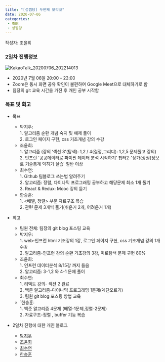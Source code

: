 ```yaml
---
title: "[성찜당] 두번째 모각코"
date: 2020-07-06
categories: 
 - MGK
 - 성찜당
--- 
```


작성자: 조윤희

### 2일차 진행정보  
![KakaoTalk_20200706_202214013](https://user-images.githubusercontent.com/26339800/86588609-fc90cf80-bfc6-11ea-839e-0d5aa4fb4c59.png)

+ 2020년 7월 06일 20:00 - 23:00  
+ Zoom은 동시 화면 공유 확인이 불편하여 Google Meet으로 대체하기로 함
+ 팀장의 git 교육 시간을 가진 후 개인 공부 시작함


### 목표 및 회고  
+ 목표  
  - 박지우:   
        1. 알고리즘 순환 개념 숙지 및 예제 풀이    
        2. 로그인 페이지 구현, css 기초개념 강의 수강  
  - 조윤희:   
        1. 알고리즘 (강의 ‘섹션 3'(탐색): 1,2 / 4(결정,그리디): 1,2,5 문제풀고 강의)      
        2. 인프런 '공공데이터로 파이썬 데이터 분석 시작하기' 챕터2-'상가(상권)정보로 기술통계 익히기 실습' 절반 이상    
  - 최수연:   
        1. Github 팀블로그 쓰는법 알려주기    
        2. 알고리즘: 정렬, 다이나믹 프로그래밍 공부하고 해당문제 최소 1개 풀기      
        3. React & Redux: Mooc 강의 듣기      
  - 한승훈:   
        1. <배열, 정렬> 부분 자료구조 복습     
        2. 관련 문제 3개씩 풀기(쉬운거 2개, 어려운거 1개)  
  
+ 회고  
  - 팀원 전체: 팀장의 git blog 포스팅 교육  
  - 박지우:   
        1. web-인프런 html 기초강의 1강, 로그인 페이지 구현, css 기초개념 강의 1개 수강  
         2. 알고리즘-인프런 강의 순환 기초강의 3강, 미로탐색 문제 구현 80%      
  - 조윤희:   
        1. 인프런 데이터분석 8/15강 까지 들음     
        2. 알고리즘: 3-1,2 와 4-1 문제 풀이     
  - 최수연:   
        1. 리액트 강의- 섹션 2 완료    
        2. 백준 알고리즘-다이나믹 프로그래밍 1문제(계단오르기)    
        3. 팀원 git blog 포스팅 방법 교육  
  - `한승훈:   
        1. 백준 알고리즘 4문제 (배열-1문제,정렬-2문제)      
        2. 자료구조-정렬 , buffer 기능 복습    
 
+ 2일차 진행에 대한 개인 블로그  
  - [박지우](https://jwpark6.github.io/day2/)  
  - [조윤희](https://uni2237.github.io/mgc/MGC02/)  
  - [최수연](https://suyeonchoi.github.io/mgk/third-mgk-post/)  
  - [한승훈](https://gooriiie.github.io/%EB%AA%A8%EA%B0%81%EC%BD%94-2%EC%A3%BC%EC%B0%A8-%EB%AA%A9%ED%91%9C%EC%99%80-%ED%9A%8C%EA%B3%A0/)  
  
